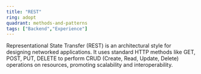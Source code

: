 ```yaml
---
title: "REST"
ring: adopt
quadrant: methods-and-patterns
tags: ["Backend","Experience"]
---
```


Representational State Transfer (REST) is an architectural style for designing networked applications. It uses standard HTTP methods like GET, POST, PUT, DELETE to perform CRUD (Create, Read, Update, Delete) operations on resources, promoting scalability and interoperability.